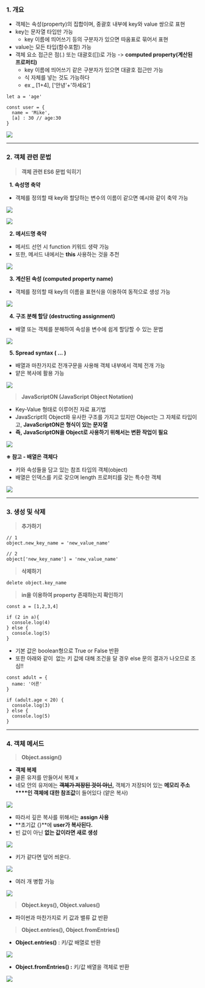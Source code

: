 ### **1. 개요**

-   객체는 속성(property)의 집합이며, 중괄호 내부에 key와 value 쌍으로 표현
-   key는 문자열 타입만 가능
    -   key 이름에 띄어쓰기 등의 구분자가 있으면 따옴표로 묶어서 표현
-   value는 모든 타입(함수포함) 가능
-   객체 요소 접근은 점(.) 또는 대괄호([])로 가능 -> **computed property(계산된 프로퍼티)**
    -   key 이름에 띄어쓰기 같은 구분자가 있으면 대괄호 접근만 가능
    -   식 자체를 넣는 것도 가능하다
    -   ex _ [1+4], ['안녕'+'하세요']

```
let a = 'age'

const user = {
  name = 'Mike',
  [a] : 30 // age:30
}
```

![](https://k.kakaocdn.net/dn/bMEObY/btrO2URyFYU/HsAW1f9I1tCqOh6k0YendK/img.png)

---

### **2. 객체 관련 문법**

> **객체 관련 ES6 문법 익히기**

  **1. 속성명 축약**

-   객체를 정의할 때 key와 할당하는 변수의 이름이 같으면 예시와 같이 축약 가능

![](https://k.kakaocdn.net/dn/UBjZx/btrO3EHIxoj/xkAudBXwJt5PvWlU9CXg6k/img.png)

![](https://k.kakaocdn.net/dn/CknQt/btrO3EAVotx/XOBTVra4KxQK1vhvZqLK2K/img.png)

  **2. 메서드명 축약**

-   메서드 선언 시 function 키워드 생략 가능
-   또한, 메서드 내에서는 **this** 사용하는 것을 추천

![](https://k.kakaocdn.net/dn/bxAJAk/btrO1vLtTpW/zyFTakbhJKsywChzzZCKl1/img.png)

  **3. 계산된 속성 (computed property name)**

-   객체를 정의할 때 key의 이름을 표현식을 이용하여 동적으로 생성 가능

![](https://k.kakaocdn.net/dn/c4YYux/btrOQGyoek7/SBEUDAeoqxCgxWrgDEVlbk/img.png)

  **4. 구조 분해 할당 (destructing assignment)**

-   배열 또는 객체를 분해하여 속성을 변수에 쉽게 할당할 수 있는 문법

![](https://k.kakaocdn.net/dn/b6YgSQ/btrOFln1LPn/IIFi4EFRJnSqkQ2l9L9Xxk/img.png)

  **5. Spread syntax ( ... )**

-   배열과 마찬가지로 전개구문을 사용해 객체 내부에서 객체 전개 가능
-   얕은 복사에 활용 가능

![](https://k.kakaocdn.net/dn/cq61gH/btrO3VWKExb/MMsaklF6ozYohfNKPrBKN1/img.png)

> **JavaScriptON (JavaScript Object Notation)**

-   Key-Value 형태로 이루어진 자료 표기법
-   JavaScript의 Object와 유사한 구조를 가지고 있지만 Object는 그 자체로 타입이고, **JavaScriptON은 형식이 있는 문자열**
-   **즉, JavaScriptON을 Object로 사용하기 위해서는 변환 작업이 필요**

![](https://k.kakaocdn.net/dn/oah3d/btrODvZubFx/Nng7bTZNrfbPVR6MjH0yQk/img.png)

**※ 참고 - 배열은 객체다**

-   키와 속성들을 담고 있는 참조 타입의 객체(object)
-   배열은 인덱스를 키로 갖으며 length 프로퍼티를 갖는 특수한 객체

![](https://k.kakaocdn.net/dn/pV1Fh/btrOQDPceSD/cUkmHtbkqnljkKOplP2Cak/img.png)

---

### **3. 생성 및 삭제**

> **추가하기**

```
// 1
object.new_key_name = 'new_value_name'

// 2
object['new_key_name'] = 'new_value_name'
```

> **삭제하기**

```
delete object.key_name
```

> **in을 이용하여 property 존재하는지 확인하기**

```
const a = [1,2,3,4]

if (2 in a){
  console.log(4)
} else {
  console.log(5)
}
```

-   기본 값은 boolean형으로 True or False 반환
-   또한 아래와 같이  없는 키 값에 대해 조건을 달 경우 else 문의 결과가 나오므로 조심!!

```
const adult = {
  name: '어른'
}

if (adult.age < 20) {
  console.log(3)
} else {
  console.log(5)
}
```

---

### **4. 객체 메서드**

> **Object.assign()**

-   **객체 복제**
-   클론 유저를 만들어서 복제 x
-   네모 안의 유저에는 **~~객체가 저장된 것이 아닌~~,** 객체가 저장되어 있는 **메모리 주소****인 객체에 대한 참조값**이 들어있다 (얕은 복사)

![](https://k.kakaocdn.net/dn/czW8sZ/btrPL5chVEj/JeXp0Zk9SdhGja7fkB9S91/img.png)

-   따라서 깊은 복사를 위해서는 **assign 사용**
-   **초기값 {}**에 **user가 복사된다.**
-   빈 값이 아닌 **없는 값이라면 새로 생성**

![](https://k.kakaocdn.net/dn/d9nELw/btrPJFyR0GK/OdXBFyM3jKESoLmkaAQ6K1/img.png)

-   키가 같다면 덮어 씌운다.

![](https://k.kakaocdn.net/dn/TBlYX/btrPIXUGE0o/8SYiJmg8TsUPo5sOCiKJJK/img.png)

-   여러 개 병합 가능

![](https://k.kakaocdn.net/dn/bY03WM/btrPISeFLtI/fH7kVP6Sqlx37x7qnbIeM1/img.png)

> **Object.keys(), Object.values()**

-   파이썬과 마찬가지로 키 값과 밸류 값 반환

> **Object.entries(), Object.fromEntries()**

-   **Object.entries()** : 키/값 배열로 반환

![](https://k.kakaocdn.net/dn/LEQXy/btrPK0vw4JY/2MKkNm9RVxrNyV06NQla6k/img.png)

-   **Object.fromEntries() :** 키/값 배열을 객체로 반환

![](https://k.kakaocdn.net/dn/caXljM/btrPK4EIeLk/A0myBkNS8CII8MBu8SKOVK/img.png)